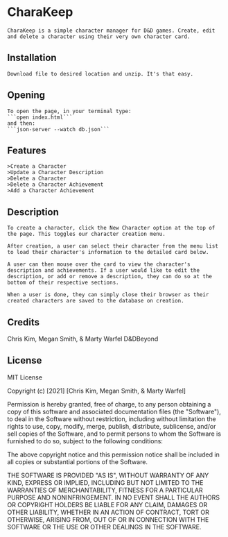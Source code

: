 # CharaKeep

    CharaKeep is a simple character manager for D&D games. Create, edit and delete a character using their very own character card.

## Installation

    Download file to desired location and unzip. It's that easy. 

## Opening 
    To open the page, in your terminal type: 
    ```open index.html```
    and then: 
    ```json-server --watch db.json```

## Features
    >Create a Character
    >Update a Character Description
    >Delete a Character
    >Delete a Character Achievement
    >Add a Character Achievement

## Description
    To create a character, click the New Character option at the top of the page. This toggles our character creation menu. 

    After creation, a user can select their character from the menu list to load their character's information to the detailed card below. 

    A user can then mouse over the card to view the character's description and achievements. If a user would like to edit the description, or add or remove a description, they can do so at the bottom of their respective sections. 

    When a user is done, they can simply close their browser as their created characters are saved to the database on creation. 

## Credits
Chris Kim, Megan Smith, & Marty Warfel
D&DBeyond

## License

MIT License

Copyright (c) [2021] [Chris Kim, Megan Smith, & Marty Warfel]

Permission is hereby granted, free of charge, to any person obtaining a copy
of this software and associated documentation files (the "Software"), to deal
in the Software without restriction, including without limitation the rights
to use, copy, modify, merge, publish, distribute, sublicense, and/or sell
copies of the Software, and to permit persons to whom the Software is
furnished to do so, subject to the following conditions:

The above copyright notice and this permission notice shall be included in all
copies or substantial portions of the Software.

THE SOFTWARE IS PROVIDED "AS IS", WITHOUT WARRANTY OF ANY KIND, EXPRESS OR
IMPLIED, INCLUDING BUT NOT LIMITED TO THE WARRANTIES OF MERCHANTABILITY,
FITNESS FOR A PARTICULAR PURPOSE AND NONINFRINGEMENT. IN NO EVENT SHALL THE
AUTHORS OR COPYRIGHT HOLDERS BE LIABLE FOR ANY CLAIM, DAMAGES OR OTHER
LIABILITY, WHETHER IN AN ACTION OF CONTRACT, TORT OR OTHERWISE, ARISING FROM,
OUT OF OR IN CONNECTION WITH THE SOFTWARE OR THE USE OR OTHER DEALINGS IN THE
SOFTWARE.